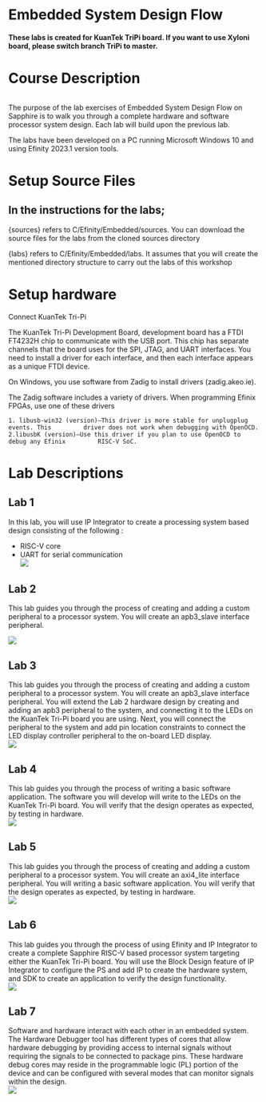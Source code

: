 # Embedded System Design Flow 
#### These labs is created for KuanTek TriPi board. If you want to use Xyloni board, please switch branch TriPi to master.
#

# Course Description
 
###### 
The purpose of the lab exercises of Embedded System Design Flow on Sapphire is to walk you through a complete hardware and software processor system design. Each lab will build upon the previous lab.

The labs have been developed on a PC running Microsoft Windows 10 and using Efinity 2023.1 version tools. 


#	Setup Source Files
## In the instructions for the labs;
{sources} refers to C/Efinity/Embedded/sources. You can download the source files for the labs from the cloned sources directory

{labs} refers to C/Efinity/Embedded/labs. It assumes that you will create the mentioned directory structure to carry out the labs of this workshop


# Setup hardware
Connect KuanTek Tri-Pi 

 The KuanTek Tri-Pi Development Board, development board has a FTDI FT4232H chip to communicate with the USB port. This chip has separate channels that the board uses for the SPI, JTAG, and UART interfaces. You need to install a driver for each interface, and then each interface appears as a unique FTDI device.

 On Windows, you use software from Zadig to install drivers (zadig.akeo.ie). 

 The Zadig software includes a variety of drivers. When programming Efinix FPGAs, use one of these drivers

    1. libusb-win32 (version)—This driver is more stable for unplugplug events. This         driver does not work when debugging with OpenOCD.
    2.libusbK (version)—Use this driver if you plan to use OpenOCD to debug any Efinix         RISC-V SoC.


# Lab Descriptions

## Lab 1 

In this lab, you will use IP Integrator to create a processing system based design consisting of the following :
- RISC-V core
- UART for serial communication   
![](https://imgur.com/WjveQYw.png)

## Lab 2  

This lab guides you through the process of creating and adding a custom peripheral to a processor system. You will create an apb3_slave interface peripheral.    

![](https://imgur.com/cSTrFAK.png)

## Lab 3

This lab guides you through the process of creating and adding a custom peripheral to a processor system. You will create an apb3_slave interface peripheral. You will extend the Lab 2 hardware design by creating and adding an apb3 peripheral to the system, and connecting it to the LEDs on the KuanTek Tri-Pi board you are using. Next, you will connect the peripheral to the system and add pin location constraints to connect the LED display controller peripheral to the on-board LED display.      
![](https://imgur.com/Dx9W0Xx.png)

## Lab 4

This lab guides you through the process of writing a basic software application. The software you will develop will write to the LEDs on the KuanTek Tri-Pi board. You will verify that the design operates as expected, by testing in hardware.          
![](https://imgur.com/iR9QS6R.png)

## Lab 5

This lab guides you through the process of creating and adding a custom peripheral to a processor system. You will create an axi4_lite interface peripheral. You will writing a basic software application. You will verify that the design operates as expected, by testing in hardware.    
![](https://imgur.com/dFYaUDD.png)

## Lab 6

This lab guides you through the process of using Efinity and IP Integrator to create a complete Sapphire RISC-V based processor system targeting either the KuanTek Tri-Pi board. You will use the Block Design feature of IP Integrator to configure the PS and add IP to create the hardware system, and SDK to create an application to verify the design functionality.   
![](https://imgur.com/sIcwjVp.png)

## Lab 7

Software and hardware interact with each other in an embedded system. The Hardware Debugger tool has different types of cores that allow hardware debugging by providing access to internal signals without requiring the signals to be connected to package pins. These hardware debug cores may reside in the programmable logic (PL) portion of the device and can be configured with several modes that can monitor signals within the design.   
![](https://imgur.com/JsyOxKS.png)

## 
## 
